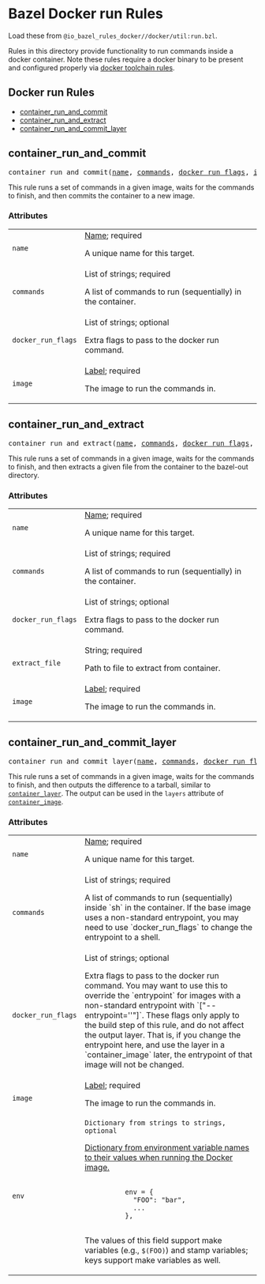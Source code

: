 # Bazel Docker run Rules

Load these from `@io_bazel_rules_docker//docker/util:run.bzl`.

Rules in this directory provide functionality to run commands inside
a docker container.
Note these rules require a docker binary to be present and configured
properly via
[docker toolchain rules](https://github.com/nlopezgi/rules_docker/blob/master/toolchains/docker/readme.md#how-to-use-the-docker-toolchain).


## Docker run Rules

* [container_run_and_commit](#container_run_and_commit)
* [container_run_and_extract](#container_run_and_extract)
* [container_run_and_commit_layer](#container_run_and_commit_layer)

## container_run_and_commit

<pre>
container_run_and_commit(<a href="#container_run_and_commit-name">name</a>, <a href="#container_run_and_commit-commands">commands</a>, <a href="#container_run_and_commit-docker_run_flags">docker_run_flags</a>, <a href="#container_run_and_commit-image">image</a>)
</pre>

This rule runs a set of commands in a given image, waits for the commands
to finish, and then commits the container to a new image.

### Attributes

<table class="params-table">
  <colgroup>
    <col class="col-param" />
    <col class="col-description" />
  </colgroup>
  <tbody>
    <tr id="container_run_and_commit-name">
      <td><code>name</code></td>
      <td>
        <a href="https://bazel.build/docs/build-ref.html#name">Name</a>; required
        <p>
          A unique name for this target.
        </p>
      </td>
    </tr>
    <tr id="container_run_and_commit-commands">
      <td><code>commands</code></td>
      <td>
        List of strings; required
        <p>
          A list of commands to run (sequentially) in the container.
        </p>
      </td>
    </tr>
    <tr id="container_run_and_commit-docker_run_flags">
      <td><code>docker_run_flags</code></td>
      <td>
        List of strings; optional
        <p>
          Extra flags to pass to the docker run command.
        </p>
      </td>
    </tr>
    <tr id="container_run_and_commit-image">
      <td><code>image</code></td>
      <td>
        <a href="https://bazel.build/docs/build-ref.html#labels">Label</a>; required
        <p>
          The image to run the commands in.
        </p>
      </td>
    </tr>
  </tbody>
</table>


<a name="#container_run_and_extract"></a>

## container_run_and_extract

<pre>
container_run_and_extract(<a href="#container_run_and_extract-name">name</a>, <a href="#container_run_and_extract-commands">commands</a>, <a href="#container_run_and_extract-docker_run_flags">docker_run_flags</a>, <a href="#container_run_and_extract-extract_file">extract_file</a>, <a href="#container_run_and_extract-image">image</a>)
</pre>

This rule runs a set of commands in a given image, waits for the commands
to finish, and then extracts a given file from the container to the
bazel-out directory.

### Attributes

<table class="params-table">
  <colgroup>
    <col class="col-param" />
    <col class="col-description" />
  </colgroup>
  <tbody>
    <tr id="container_run_and_extract-name">
      <td><code>name</code></td>
      <td>
        <a href="https://bazel.build/docs/build-ref.html#name">Name</a>; required
        <p>
          A unique name for this target.
        </p>
      </td>
    </tr>
    <tr id="container_run_and_extract-commands">
      <td><code>commands</code></td>
      <td>
        List of strings; required
        <p>
          A list of commands to run (sequentially) in the container.
        </p>
      </td>
    </tr>
    <tr id="container_run_and_extract-docker_run_flags">
      <td><code>docker_run_flags</code></td>
      <td>
        List of strings; optional
        <p>
          Extra flags to pass to the docker run command.
        </p>
      </td>
    </tr>
    <tr id="container_run_and_extract-extract_file">
      <td><code>extract_file</code></td>
      <td>
        String; required
        <p>
          Path to file to extract from container.
        </p>
      </td>
    </tr>
    <tr id="container_run_and_extract-image">
      <td><code>image</code></td>
      <td>
        <a href="https://bazel.build/docs/build-ref.html#labels">Label</a>; required
        <p>
          The image to run the commands in.
        </p>
      </td>
    </tr>
  </tbody>
</table>

<a name="#container_run_and_commit_layer"></a>

## container_run_and_commit_layer

<pre>
container_run_and_commit_layer(<a href="#container_run_and_commit_layer-name">name</a>, <a href="#container_run_and_commit_layer-commands">commands</a>, <a href="#container_run_and_commit_layer-docker_run_flags">docker_run_flags</a>, <a href="#container_run_and_commit_layer-image">image</a>, <a href="#container_run_and_commit_layer-env">env</a>)
</pre>

This rule runs a set of commands in a given image, waits for the commands
to finish, and then outputs the difference to a tarball, similar to <a href="/README.md#container_layer">`container_layer`</a>. The output can be used in the `layers` attribute of <a href="/README.md#container_image">`container_image`</a>.

### Attributes

<table class="params-table">
  <colgroup>
    <col class="col-param" />
    <col class="col-description" />
  </colgroup>
  <tbody>
    <tr id="container_run_and_commit_layer-name">
      <td><code>name</code></td>
      <td>
        <a href="https://bazel.build/docs/build-ref.html#name">Name</a>; required
        <p>
          A unique name for this target.
        </p>
      </td>
    </tr>
    <tr id="container_run_and_commit_layer-commands">
      <td><code>commands</code></td>
      <td>
        List of strings; required
        <p>
          A list of commands to run (sequentially) inside `sh` in the container. If the base image uses a non-standard entrypoint, you may need to use `docker_run_flags` to change the entrypoint to a shell.
        </p>
      </td>
    </tr>
    <tr id="container_run_and_commit_layer-docker_run_flags">
      <td><code>docker_run_flags</code></td>
      <td>
        List of strings; optional
        <p>
          Extra flags to pass to the docker run command. You may want to use this to override the `entrypoint` for images with a non-standard entrypoint with `["--entrypoint=''"]`. These flags only apply to the build step of this rule, and do not affect the output layer. That is, if you change the entrypoint here, and use the layer in a `container_image` later, the entrypoint of that image will not be changed.
        </p>
      </td>
    </tr>
    <tr id="container_run_and_commit_layer-image">
      <td><code>image</code></td>
      <td>
        <a href="https://bazel.build/docs/build-ref.html#labels">Label</a>; required
        <p>
          The image to run the commands in.
        </p>
      </td>
    </tr>
    <tr id="container_run_and_commit_layer-env">
      <td><code>env</code></td>
      <td>
        <code>Dictionary from strings to strings, optional</code>
        <p><a href="https://docs.docker.com/engine/reference/builder/#env">Dictionary
               from environment variable names to their values when running the
               Docker image.</a></p>
        <p>
          <code>
          env = {
            "FOO": "bar",
            ...
          },
          </code>
        </p>
        <p>The values of this field support make variables (e.g., <code>$(FOO)</code>) and stamp variables; keys support make variables as well.</p>
      </td>
    </tr>
  </tbody>
</table>


